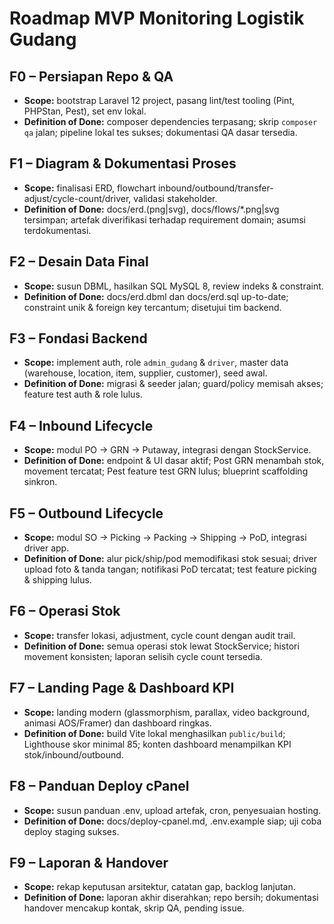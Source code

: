 # Roadmap MVP Monitoring Logistik Gudang

## F0 – Persiapan Repo & QA
- **Scope:** bootstrap Laravel 12 project, pasang lint/test tooling (Pint, PHPStan, Pest), set env lokal.
- **Definition of Done:** composer dependencies terpasang; skrip `composer qa` jalan; pipeline lokal tes sukses; dokumentasi QA dasar tersedia.

## F1 – Diagram & Dokumentasi Proses
- **Scope:** finalisasi ERD, flowchart inbound/outbound/transfer-adjust/cycle-count/driver, validasi stakeholder.
- **Definition of Done:** docs/erd.(png|svg), docs/flows/*.png|svg tersimpan; artefak diverifikasi terhadap requirement domain; asumsi terdokumentasi.

## F2 – Desain Data Final
- **Scope:** susun DBML, hasilkan SQL MySQL 8, review indeks & constraint.
- **Definition of Done:** docs/erd.dbml dan docs/erd.sql up-to-date; constraint unik & foreign key tercantum; disetujui tim backend.

## F3 – Fondasi Backend
- **Scope:** implement auth, role `admin_gudang` & `driver`, master data (warehouse, location, item, supplier, customer), seed awal.
- **Definition of Done:** migrasi & seeder jalan; guard/policy memisah akses; feature test auth & role lulus.

## F4 – Inbound Lifecycle
- **Scope:** modul PO → GRN → Putaway, integrasi dengan StockService.
- **Definition of Done:** endpoint & UI dasar aktif; Post GRN menambah stok, movement tercatat; Pest feature test GRN lulus; blueprint scaffolding sinkron.

## F5 – Outbound Lifecycle
- **Scope:** modul SO → Picking → Packing → Shipping → PoD, integrasi driver app.
- **Definition of Done:** alur pick/ship/pod memodifikasi stok sesuai; driver upload foto & tanda tangan; notifikasi PoD tercatat; test feature picking & shipping lulus.

## F6 – Operasi Stok
- **Scope:** transfer lokasi, adjustment, cycle count dengan audit trail.
- **Definition of Done:** semua operasi stok lewat StockService; histori movement konsisten; laporan selisih cycle count tersedia.

## F7 – Landing Page & Dashboard KPI
- **Scope:** landing modern (glassmorphism, parallax, video background, animasi AOS/Framer) dan dashboard ringkas.
- **Definition of Done:** build Vite lokal menghasilkan `public/build`; Lighthouse skor minimal 85; konten dashboard menampilkan KPI stok/inbound/outbound.

## F8 – Panduan Deploy cPanel
- **Scope:** susun panduan .env, upload artefak, cron, penyesuaian hosting.
- **Definition of Done:** docs/deploy-cpanel.md, .env.example siap; uji coba deploy staging sukses.

## F9 – Laporan & Handover
- **Scope:** rekap keputusan arsitektur, catatan gap, backlog lanjutan.
- **Definition of Done:** laporan akhir diserahkan; repo bersih; dokumentasi handover mencakup kontak, skrip QA, pending issue.
